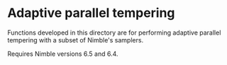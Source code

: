 Adaptive parallel tempering 
===========================

Functions developed in this directory are for performing adaptive parallel tempering with a subset of Nimble's samplers.

Requires Nimble versions 6.5 and 6.4.
